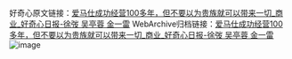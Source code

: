 好奇心原文链接：[爱马仕成功经营100多年，但不要以为贵族就可以带来一切​_商业_好奇心日报-徐弢 吴亭蓉 金一雷](https://www.qdaily.com/articles/2476.html)
WebArchive归档链接：[爱马仕成功经营100多年，但不要以为贵族就可以带来一切​_商业_好奇心日报-徐弢 吴亭蓉 金一雷](http://web.archive.org/web/20190612095347/https://www.qdaily.com/articles/2476.html)
![image](http://ww3.sinaimg.cn/large/007d5XDply1g3v68pjlxej30lpcmtkjm)